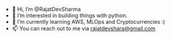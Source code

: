 - 👋 Hi, I’m @RajatDevSharma
- 👀 I’m interested in building things with python.
- 🌱 I’m currently learning AWS, MLOps and Cryptocurrencies :)
- 📫 You can reach out to me via rajatdevshara@gmail.com

<!---
RajatDevSharma/RajatDevSharma is a ✨ special ✨ repository because its `README.md` (this file) appears on your GitHub profile.
You can click the Preview link to take a look at your changes.
--->
